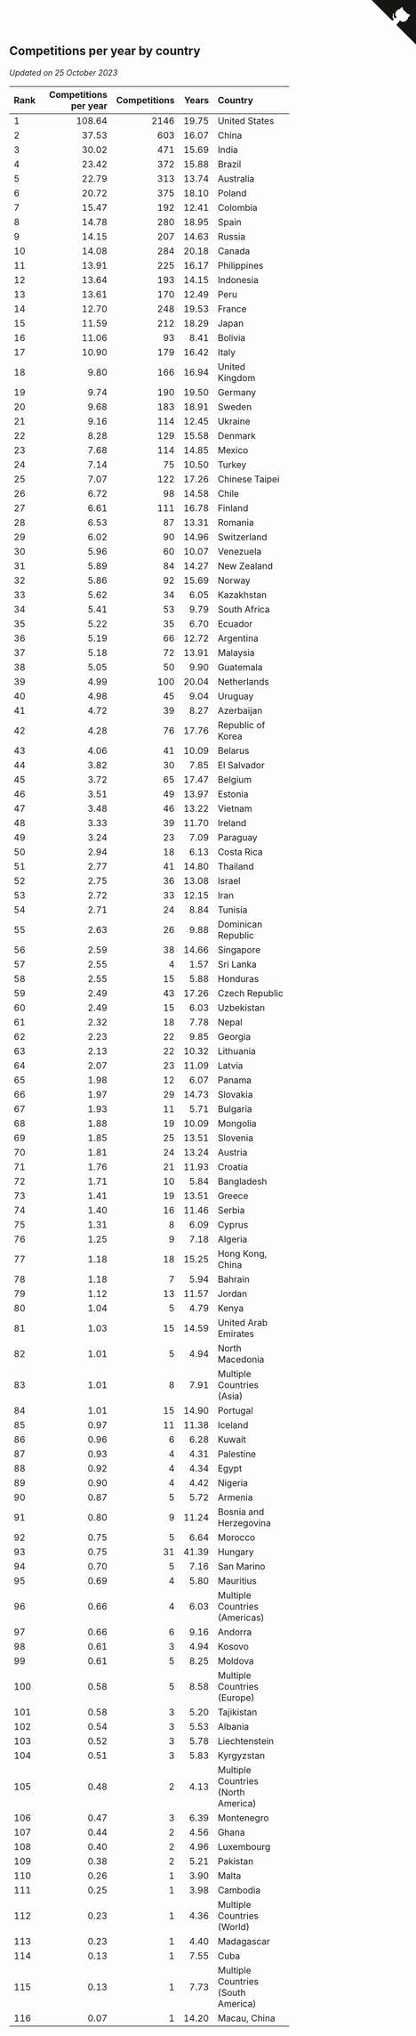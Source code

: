 ## Competitions per year by country

*Updated on 25 October 2023*

| Rank | Competitions per year | Competitions | Years | Country |
| :--- | ---: | ---: | ---: | :--- |
| 1 | 108.64 | 2146 | 19.75 | United States |
| 2 | 37.53 | 603 | 16.07 | China |
| 3 | 30.02 | 471 | 15.69 | India |
| 4 | 23.42 | 372 | 15.88 | Brazil |
| 5 | 22.79 | 313 | 13.74 | Australia |
| 6 | 20.72 | 375 | 18.10 | Poland |
| 7 | 15.47 | 192 | 12.41 | Colombia |
| 8 | 14.78 | 280 | 18.95 | Spain |
| 9 | 14.15 | 207 | 14.63 | Russia |
| 10 | 14.08 | 284 | 20.18 | Canada |
| 11 | 13.91 | 225 | 16.17 | Philippines |
| 12 | 13.64 | 193 | 14.15 | Indonesia |
| 13 | 13.61 | 170 | 12.49 | Peru |
| 14 | 12.70 | 248 | 19.53 | France |
| 15 | 11.59 | 212 | 18.29 | Japan |
| 16 | 11.06 | 93 | 8.41 | Bolivia |
| 17 | 10.90 | 179 | 16.42 | Italy |
| 18 | 9.80 | 166 | 16.94 | United Kingdom |
| 19 | 9.74 | 190 | 19.50 | Germany |
| 20 | 9.68 | 183 | 18.91 | Sweden |
| 21 | 9.16 | 114 | 12.45 | Ukraine |
| 22 | 8.28 | 129 | 15.58 | Denmark |
| 23 | 7.68 | 114 | 14.85 | Mexico |
| 24 | 7.14 | 75 | 10.50 | Turkey |
| 25 | 7.07 | 122 | 17.26 | Chinese Taipei |
| 26 | 6.72 | 98 | 14.58 | Chile |
| 27 | 6.61 | 111 | 16.78 | Finland |
| 28 | 6.53 | 87 | 13.31 | Romania |
| 29 | 6.02 | 90 | 14.96 | Switzerland |
| 30 | 5.96 | 60 | 10.07 | Venezuela |
| 31 | 5.89 | 84 | 14.27 | New Zealand |
| 32 | 5.86 | 92 | 15.69 | Norway |
| 33 | 5.62 | 34 | 6.05 | Kazakhstan |
| 34 | 5.41 | 53 | 9.79 | South Africa |
| 35 | 5.22 | 35 | 6.70 | Ecuador |
| 36 | 5.19 | 66 | 12.72 | Argentina |
| 37 | 5.18 | 72 | 13.91 | Malaysia |
| 38 | 5.05 | 50 | 9.90 | Guatemala |
| 39 | 4.99 | 100 | 20.04 | Netherlands |
| 40 | 4.98 | 45 | 9.04 | Uruguay |
| 41 | 4.72 | 39 | 8.27 | Azerbaijan |
| 42 | 4.28 | 76 | 17.76 | Republic of Korea |
| 43 | 4.06 | 41 | 10.09 | Belarus |
| 44 | 3.82 | 30 | 7.85 | El Salvador |
| 45 | 3.72 | 65 | 17.47 | Belgium |
| 46 | 3.51 | 49 | 13.97 | Estonia |
| 47 | 3.48 | 46 | 13.22 | Vietnam |
| 48 | 3.33 | 39 | 11.70 | Ireland |
| 49 | 3.24 | 23 | 7.09 | Paraguay |
| 50 | 2.94 | 18 | 6.13 | Costa Rica |
| 51 | 2.77 | 41 | 14.80 | Thailand |
| 52 | 2.75 | 36 | 13.08 | Israel |
| 53 | 2.72 | 33 | 12.15 | Iran |
| 54 | 2.71 | 24 | 8.84 | Tunisia |
| 55 | 2.63 | 26 | 9.88 | Dominican Republic |
| 56 | 2.59 | 38 | 14.66 | Singapore |
| 57 | 2.55 | 4 | 1.57 | Sri Lanka |
| 58 | 2.55 | 15 | 5.88 | Honduras |
| 59 | 2.49 | 43 | 17.26 | Czech Republic |
| 60 | 2.49 | 15 | 6.03 | Uzbekistan |
| 61 | 2.32 | 18 | 7.78 | Nepal |
| 62 | 2.23 | 22 | 9.85 | Georgia |
| 63 | 2.13 | 22 | 10.32 | Lithuania |
| 64 | 2.07 | 23 | 11.09 | Latvia |
| 65 | 1.98 | 12 | 6.07 | Panama |
| 66 | 1.97 | 29 | 14.73 | Slovakia |
| 67 | 1.93 | 11 | 5.71 | Bulgaria |
| 68 | 1.88 | 19 | 10.09 | Mongolia |
| 69 | 1.85 | 25 | 13.51 | Slovenia |
| 70 | 1.81 | 24 | 13.24 | Austria |
| 71 | 1.76 | 21 | 11.93 | Croatia |
| 72 | 1.71 | 10 | 5.84 | Bangladesh |
| 73 | 1.41 | 19 | 13.51 | Greece |
| 74 | 1.40 | 16 | 11.46 | Serbia |
| 75 | 1.31 | 8 | 6.09 | Cyprus |
| 76 | 1.25 | 9 | 7.18 | Algeria |
| 77 | 1.18 | 18 | 15.25 | Hong Kong, China |
| 78 | 1.18 | 7 | 5.94 | Bahrain |
| 79 | 1.12 | 13 | 11.57 | Jordan |
| 80 | 1.04 | 5 | 4.79 | Kenya |
| 81 | 1.03 | 15 | 14.59 | United Arab Emirates |
| 82 | 1.01 | 5 | 4.94 | North Macedonia |
| 83 | 1.01 | 8 | 7.91 | Multiple Countries (Asia) |
| 84 | 1.01 | 15 | 14.90 | Portugal |
| 85 | 0.97 | 11 | 11.38 | Iceland |
| 86 | 0.96 | 6 | 6.28 | Kuwait |
| 87 | 0.93 | 4 | 4.31 | Palestine |
| 88 | 0.92 | 4 | 4.34 | Egypt |
| 89 | 0.90 | 4 | 4.42 | Nigeria |
| 90 | 0.87 | 5 | 5.72 | Armenia |
| 91 | 0.80 | 9 | 11.24 | Bosnia and Herzegovina |
| 92 | 0.75 | 5 | 6.64 | Morocco |
| 93 | 0.75 | 31 | 41.39 | Hungary |
| 94 | 0.70 | 5 | 7.16 | San Marino |
| 95 | 0.69 | 4 | 5.80 | Mauritius |
| 96 | 0.66 | 4 | 6.03 | Multiple Countries (Americas) |
| 97 | 0.66 | 6 | 9.16 | Andorra |
| 98 | 0.61 | 3 | 4.94 | Kosovo |
| 99 | 0.61 | 5 | 8.25 | Moldova |
| 100 | 0.58 | 5 | 8.58 | Multiple Countries (Europe) |
| 101 | 0.58 | 3 | 5.20 | Tajikistan |
| 102 | 0.54 | 3 | 5.53 | Albania |
| 103 | 0.52 | 3 | 5.78 | Liechtenstein |
| 104 | 0.51 | 3 | 5.83 | Kyrgyzstan |
| 105 | 0.48 | 2 | 4.13 | Multiple Countries (North America) |
| 106 | 0.47 | 3 | 6.39 | Montenegro |
| 107 | 0.44 | 2 | 4.56 | Ghana |
| 108 | 0.40 | 2 | 4.96 | Luxembourg |
| 109 | 0.38 | 2 | 5.21 | Pakistan |
| 110 | 0.26 | 1 | 3.90 | Malta |
| 111 | 0.25 | 1 | 3.98 | Cambodia |
| 112 | 0.23 | 1 | 4.36 | Multiple Countries (World) |
| 113 | 0.23 | 1 | 4.40 | Madagascar |
| 114 | 0.13 | 1 | 7.55 | Cuba |
| 115 | 0.13 | 1 | 7.73 | Multiple Countries (South America) |
| 116 | 0.07 | 1 | 14.20 | Macau, China |


<a href="https://github.com/JustinTimeCuber/wca_statistics" class="github-corner" aria-label="View source on Github"><svg width="80" height="80" viewBox="0 0 250 250" style="fill:#151513; color:#fff; position: absolute; top: 0; border: 0; right: 0;" aria-hidden="true"><path d="M0,0 L115,115 L130,115 L142,142 L250,250 L250,0 Z"></path><path d="M128.3,109.0 C113.8,99.7 119.0,89.6 119.0,89.6 C122.0,82.7 120.5,78.6 120.5,78.6 C119.2,72.0 123.4,76.3 123.4,76.3 C127.3,80.9 125.5,87.3 125.5,87.3 C122.9,97.6 130.6,101.9 134.4,103.2" fill="currentColor" style="transform-origin: 130px 106px;" class="octo-arm"></path><path d="M115.0,115.0 C114.9,115.1 118.7,116.5 119.8,115.4 L133.7,101.6 C136.9,99.2 139.9,98.4 142.2,98.6 C133.8,88.0 127.5,74.4 143.8,58.0 C148.5,53.4 154.0,51.2 159.7,51.0 C160.3,49.4 163.2,43.6 171.4,40.1 C171.4,40.1 176.1,42.5 178.8,56.2 C183.1,58.6 187.2,61.8 190.9,65.4 C194.5,69.0 197.7,73.2 200.1,77.6 C213.8,80.2 216.3,84.9 216.3,84.9 C212.7,93.1 206.9,96.0 205.4,96.6 C205.1,102.4 203.0,107.8 198.3,112.5 C181.9,128.9 168.3,122.5 157.7,114.1 C157.9,116.9 156.7,120.9 152.7,124.9 L141.0,136.5 C139.8,137.7 141.6,141.9 141.8,141.8 Z" fill="currentColor" class="octo-body"></path></svg></a><style>.github-corner:hover .octo-arm{animation:octocat-wave 560ms ease-in-out}@keyframes octocat-wave{0%,100%{transform:rotate(0)}20%,60%{transform:rotate(-25deg)}40%,80%{transform:rotate(10deg)}}@media (max-width:500px){.github-corner:hover .octo-arm{animation:none}.github-corner .octo-arm{animation:octocat-wave 560ms ease-in-out}}</style>
